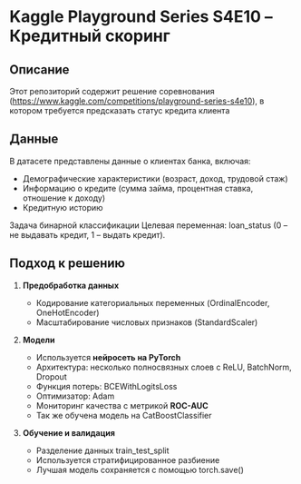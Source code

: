 # Kaggle Playground Series S4E10 – Кредитный скоринг

## Описание
Этот репозиторий содержит решение соревнования (https://www.kaggle.com/competitions/playground-series-s4e10), в котором требуется предсказать статус кредита клиента

## Данные
В датасете представлены данные о клиентах банка, включая:
- Демографические характеристики (возраст, доход, трудовой стаж)
- Информацию о кредите (сумма займа, процентная ставка, отношение к доходу)
- Кредитную историю

Задача бинарной классификации
Целевая переменная: loan_status (0 – не выдавать кредит, 1 – выдать кредит).

## Подход к решению
1. **Предобработка данных**  
   - Кодирование категориальных переменных (OrdinalEncoder, OneHotEncoder)  
   - Масштабирование числовых признаков (StandardScaler)

2. **Модели**  
   - Используется **нейросеть на PyTorch**  
   - Архитектура: несколько полносвязных слоев с ReLU, BatchNorm, Dropout  
   - Функция потерь: BCEWithLogitsLoss 
   - Оптимизатор: Adam
   - Мониторинг качества с метрикой **ROC-AUC**
   - Так же обучена модель на CatBoostClassifier  

3. **Обучение и валидация**  
   - Разделение данных train_test_split  
   - Используется стратифицированное разбиение  
   - Лучшая модель сохраняется с помощью torch.save()  
